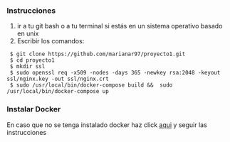 ### Instrucciones

1. ir a tu git bash o a tu terminal si estás en un sistema operativo basado en unix
2. Escribir los comandos:
```
 $ git clone https://github.com/marianar97/proyecto1.git
 $ cd proyecto1
 $ mkdir ssl
 $ sudo openssl req -x509 -nodes -days 365 -newkey rsa:2048 -keyout ssl/nginx.key -out ssl/nginx.crt
 $ sudo /usr/local/bin/docker-compose build &&  sudo /usr/local/bin/docker-compose up

```      
### Instalar Docker
En caso que no se tenga instalado docker haz click [aqui](https://github.com/st0263eafit/appwebArticulosNodejs/blob/master/deploy-on-docker.md) y seguir las instrucciones